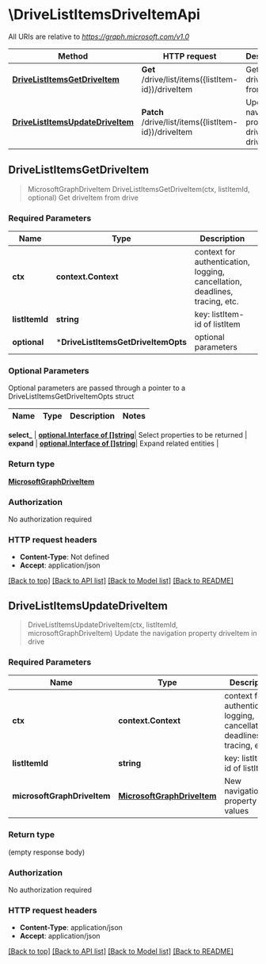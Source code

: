 # \DriveListItemsDriveItemApi

All URIs are relative to *https://graph.microsoft.com/v1.0*

Method | HTTP request | Description
------------- | ------------- | -------------
[**DriveListItemsGetDriveItem**](DriveListItemsDriveItemApi.md#DriveListItemsGetDriveItem) | **Get** /drive/list/items({listItem-id})/driveItem | Get driveItem from drive
[**DriveListItemsUpdateDriveItem**](DriveListItemsDriveItemApi.md#DriveListItemsUpdateDriveItem) | **Patch** /drive/list/items({listItem-id})/driveItem | Update the navigation property driveItem in drive



## DriveListItemsGetDriveItem

> MicrosoftGraphDriveItem DriveListItemsGetDriveItem(ctx, listItemId, optional)
Get driveItem from drive

### Required Parameters


Name | Type | Description  | Notes
------------- | ------------- | ------------- | -------------
**ctx** | **context.Context** | context for authentication, logging, cancellation, deadlines, tracing, etc.
**listItemId** | **string**| key: listItem-id of listItem | 
 **optional** | ***DriveListItemsGetDriveItemOpts** | optional parameters | nil if no parameters

### Optional Parameters

Optional parameters are passed through a pointer to a DriveListItemsGetDriveItemOpts struct


Name | Type | Description  | Notes
------------- | ------------- | ------------- | -------------

 **select_** | [**optional.Interface of []string**](string.md)| Select properties to be returned | 
 **expand** | [**optional.Interface of []string**](string.md)| Expand related entities | 

### Return type

[**MicrosoftGraphDriveItem**](microsoft.graph.driveItem.md)

### Authorization

No authorization required

### HTTP request headers

- **Content-Type**: Not defined
- **Accept**: application/json

[[Back to top]](#) [[Back to API list]](../README.md#documentation-for-api-endpoints)
[[Back to Model list]](../README.md#documentation-for-models)
[[Back to README]](../README.md)


## DriveListItemsUpdateDriveItem

> DriveListItemsUpdateDriveItem(ctx, listItemId, microsoftGraphDriveItem)
Update the navigation property driveItem in drive

### Required Parameters


Name | Type | Description  | Notes
------------- | ------------- | ------------- | -------------
**ctx** | **context.Context** | context for authentication, logging, cancellation, deadlines, tracing, etc.
**listItemId** | **string**| key: listItem-id of listItem | 
**microsoftGraphDriveItem** | [**MicrosoftGraphDriveItem**](MicrosoftGraphDriveItem.md)| New navigation property values | 

### Return type

 (empty response body)

### Authorization

No authorization required

### HTTP request headers

- **Content-Type**: application/json
- **Accept**: application/json

[[Back to top]](#) [[Back to API list]](../README.md#documentation-for-api-endpoints)
[[Back to Model list]](../README.md#documentation-for-models)
[[Back to README]](../README.md)

